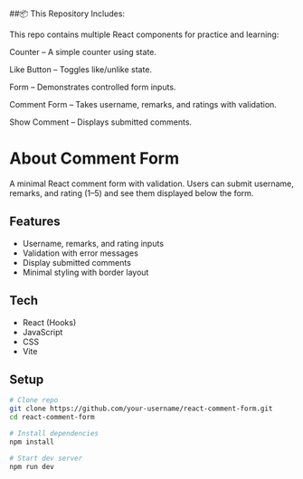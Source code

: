 ##📦 This Repository Includes:

This repo contains multiple React components for practice and learning:

Counter – A simple counter using state.

Like Button – Toggles like/unlike state.

Form – Demonstrates controlled form inputs.

Comment Form – Takes username, remarks, and ratings with validation.

Show Comment – Displays submitted comments.

# About  Comment Form

A minimal React comment form with validation. Users can submit username, remarks, and rating (1–5) and see them displayed below the form.

## Features
- Username, remarks, and rating inputs
- Validation with error messages
- Display submitted comments
- Minimal styling with border layout

## Tech
- React (Hooks)
- JavaScript
- CSS
- Vite

## Setup
```bash
# Clone repo
git clone https://github.com/your-username/react-comment-form.git
cd react-comment-form

# Install dependencies
npm install

# Start dev server
npm run dev
